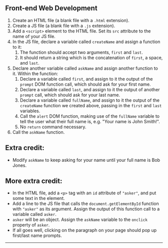 ## Front-end Web Development

1.  Create an HTML file (a blank file with a `.html` extension).
2.  Create a JS file (a blank file with a `.js` extension).
3.  Add a `<script>` element to the HTML file. Set its `src` attribute to the name of your JS file.
4.  In the JS file, declare a variable called `createName` and assign a function to it:
    1.  The function should accept two arguments, `first` and `last`.
    2.  It should return a string which is the concatenation of `first`, a space, and `last`.
5.  Declare another variable called `askName` and assign another function to it. Within the function:
    1.  Declare a variable called `first`, and assign to it the output of the `prompt` DOM function call, which should ask for your first name.
    2.  Declare a variable called `last`, and assign to it the output of another `prompt` call, which should ask for your last name.
    3.  Declare a variable called `fullName`, and assign to it the output of the `createName` function we created above, passing in the `first` and `last` variables.
    4.  Call the `alert` DOM function, making use of the `fullName` variable to tell the user what their full name is, e.g. "Your name is John Smith!".
    5.  No `return` command necessary.
6.  Call the `askName` function.

## Extra credit:

*   Modify `askName` to keep asking for your name until your full name is Bob Jones.

## More extra credit:

*   In the HTML file, add a `<p>` tag with an `id` attribute of `"asker"`, and put some text in the element.
*   Add a line to the JS file that calls the `document.getElementById` function with `"asker"` as its argument. Assign the output of this function call to a variable called `asker`.
*   `asker` will be an object. Assign the `askName` variable to the `onclick` property of `asker`.
*   If all goes well, clicking on the paragraph on your page should pop up first/last name prompts.

* * *
